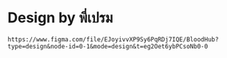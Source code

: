 # Design by พี่เปรม


```https://www.figma.com/file/EJoyivvXP9Sy6PqRDj7IQE/BloodHub?type=design&node-id=0-1&mode=design&t=eg2Oet6ybPCsoNb0-0```